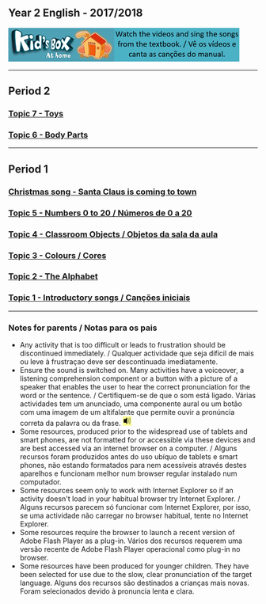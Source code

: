 ## Year 2 English - 2017/2018
[![kbah](/images/kbah.PNG)](https://tangerina-pt.github.io/English/kb2)[![kbtx](/images/kbtx.PNG)](https://tangerina-pt.github.io/English/kb2)  

***
## Period 2
### [Topic 7 - Toys](https://tangerina-pt.github.io/English/Toys_B)
### [Topic 6 - Body Parts](https://tangerina-pt.github.io/English/Body_Parts_B)

***
## Period 1
### [Christmas song - Santa Claus is coming to town](https://www.youtube.com/watch?v=HSmsq2iq4bQ)
### [Topic 5 - Numbers 0 to 20 / Números de 0 a 20](https://tangerina-pt.github.io/English/Numbers_1_to_20)
### [Topic 4 - Classroom Objects / Objetos da sala da aula](https://tangerina-pt.github.io/English/Classroom_Objects_B)
### [Topic 3 - Colours / Cores](https://tangerina-pt.github.io/English/Colours_B)
### [Topic 2 - The Alphabet](https://tangerina-pt.github.io/English/Alphabet_B)
### [Topic 1 - Introductory songs / Canções iniciais](https://tangerina-pt.github.io/English/Intro_B)  

***

### Notes for parents / Notas para os pais
* Any activity that is too difficult or leads to frustration should be discontinued immediately. / Qualquer actividade que seja difícil de mais ou leve à frustraçao deve ser descontinuada imediatamente.
* Ensure the sound is switched on. Many activities have a voiceover, a listening comprehension component or a button with a picture of a speaker that enables the user to hear the correct pronunciation for the word or the sentence. / Certifiquem-se de que o som está ligado. Várias actividades tem um anunciado, uma componente aural ou um botão com uma imagem de um altifalante que permite ouvir a pronúncia correta da palavra ou da frase. ![spkr2](/images/spkr2.PNG)
* Some resources, produced prior to the widespread use of tablets and smart phones, are not formatted for or accessible via these devices and are best accessed via an internet browser on a computer. / Alguns recursos foram produzidos antes do uso ubíquo de tablets e smart phones, não estando formatados para nem acessíveis através destes aparelhos e funcionam melhor num browser regular instalado num computador.
* Some resources seem only to work with Internet Explorer so if an activity doesn't load in your habitual browser try Internet Explorer. / Alguns recursos parecem só funcionar com Internet Explorer, por isso, se uma actividade não carregar no browser habitual, tente no Internet Explorer.
* Some resources require the browser to launch a recent version of Adobe Flash Player as a plug-in. Vários dos recursos requerem uma versão recente de Adobe Flash Player operacional como plug-in no browser.
* Some resources have been produced for younger children. They have been selected for use due to the slow, clear pronunciation of the target language. Alguns dos recursos são destinados a crianças mais novas. Foram selecionados devido à pronuncia lenta e clara.
